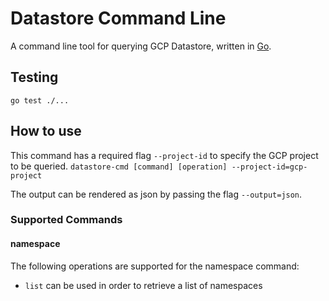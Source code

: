# Datastore Command Line

A command line tool for querying GCP Datastore, written in [Go](https://go.dev).

## Testing

`go test ./...`

## How to use

This command has a required flag `--project-id` to specify the GCP project to be queried.
`datastore-cmd [command] [operation] --project-id=gcp-project`

The output can be rendered as json by passing the flag `--output=json`.

### Supported Commands

#### namespace

The following operations are supported for the namespace command:
* `list` can be used in order to retrieve a list of namespaces